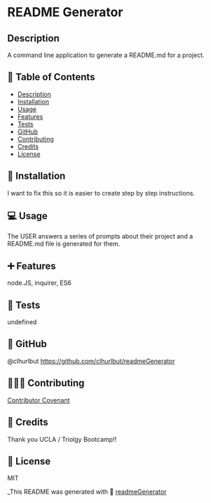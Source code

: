 # README Generator

  ## Description
   A command line application to generate a README.md for a project.

  ## 🔎 Table of Contents
  - [Description](#Description)
  - [Installation](#Installation)
  - [Usage](#Usage)
  - [Features](#Features)
  - [Tests](#Tests)
  - [GitHub](#GitHub)
  - [Contributing](#Contributing)
  - [Credits](#Credits)
  - [License](#License)

  ## 💽 Installation
   I want to fix this so it is easier to create step by step instructions. 
  
  ## 💻 Usage 
   The USER answers a series of prompts about their project and a README.md file is generated for them.

  ## ➕ Features
   node.JS, inquirer, ES6

  ## 💾 Tests
   undefined

  ## 🔗 GitHub
   @clhurlbut
   https://github.com/clhurlbut/readmeGenerator

  ## 🧑‍🤝‍🧑 Contributing
   [Contributor Covenant](https://www.contributor-covenant.org/)

  ## 💖 Credits
   Thank you UCLA / Triolgy Bootcamp!! 

  ## 📒 License 
   MIT

  _This README was generated with 🥔 [readmeGenerator](https://github.com/clhurlbut/readmeGenerator)  
  

